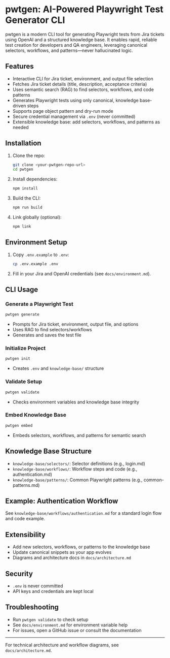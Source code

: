 # pwtgen: AI-Powered Playwright Test Generator CLI

pwtgen is a modern CLI tool for generating Playwright tests from Jira tickets using OpenAI and a structured knowledge base. It enables rapid, reliable test creation for developers and QA engineers, leveraging canonical selectors, workflows, and patterns—never hallucinated logic.

## Features
- Interactive CLI for Jira ticket, environment, and output file selection
- Fetches Jira ticket details (title, description, acceptance criteria)
- Uses semantic search (RAG) to find selectors, workflows, and code patterns
- Generates Playwright tests using only canonical, knowledge base-driven steps
- Supports page object pattern and dry-run mode
- Secure credential management via `.env` (never committed)
- Extensible knowledge base: add selectors, workflows, and patterns as needed

## Installation
1. Clone the repo:
   ```bash
   git clone <your-pwtgen-repo-url>
   cd pwtgen
   ```
2. Install dependencies:
   ```bash
   npm install
   ```
3. Build the CLI:
   ```bash
   npm run build
   ```
4. Link globally (optional):
   ```bash
   npm link
   ```

## Environment Setup
1. Copy `.env.example` to `.env`:
   ```bash
   cp .env.example .env
   ```
2. Fill in your Jira and OpenAI credentials (see `docs/environment.md`).

## CLI Usage
### Generate a Playwright Test
```bash
pwtgen generate
```
- Prompts for Jira ticket, environment, output file, and options
- Uses RAG to find selectors/workflows
- Generates and saves the test file

### Initialize Project
```bash
pwtgen init
```
- Creates `.env` and `knowledge-base/` structure

### Validate Setup
```bash
pwtgen validate
```
- Checks environment variables and knowledge base integrity

### Embed Knowledge Base
```bash
pwtgen embed
```
- Embeds selectors, workflows, and patterns for semantic search

## Knowledge Base Structure
- `knowledge-base/selectors/`: Selector definitions (e.g., login.md)
- `knowledge-base/workflows/`: Workflow steps and code (e.g., authentication.md)
- `knowledge-base/patterns/`: Common Playwright patterns (e.g., common-patterns.md)

## Example: Authentication Workflow
See `knowledge-base/workflows/authentication.md` for a standard login flow and code example.

## Extensibility
- Add new selectors, workflows, or patterns to the knowledge base
- Update canonical snippets as your app evolves
- Diagrams and architecture docs in `docs/architecture.md`

## Security
- `.env` is never committed
- API keys and credentials are kept local

## Troubleshooting
- Run `pwtgen validate` to check setup
- See `docs/environment.md` for environment variable help
- For issues, open a GitHub issue or consult the documentation

---
For technical architecture and workflow diagrams, see `docs/architecture.md`.

